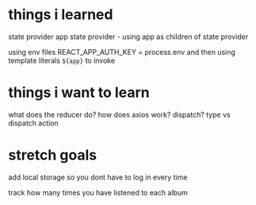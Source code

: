# things i learned 

state provider 
app
state provider - using app as children of state provider


using env files 
REACT_APP_AUTH_KEY = process.env and then using template  literals `${app}` to invoke

# things i want to learn 

what does the reducer do?
how does axios work?
dispatch? type vs dispatch action


# stretch goals

add local storage so you dont have to log in every time

track how many times you have listened to each album